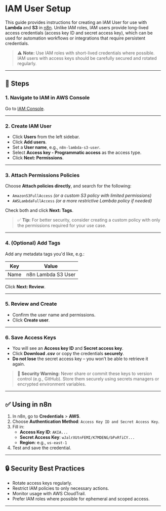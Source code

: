 # IAM User Setup

This guide provides instructions for creating an IAM User for use with **Lambda** and **S3** in [n8n](https://n8n.io). Unlike IAM roles, IAM users provide long-lived access credentials (access key ID and secret access key), which can be used for automation workflows or integrations that require persistent credentials.

> ⚠️ **Note:** Use IAM roles with short-lived credentials where possible. IAM users with access keys should be carefully secured and rotated regularly.


---

## 🧭 Steps

### 1. Navigate to IAM in AWS Console

Go to [IAM Console](https://console.aws.amazon.com/iam/).

---

### 2. Create IAM User

- Click **Users** from the left sidebar.
- Click **Add users**.
- Set a **User name**, e.g., `n8n-lambda-s3-user`.
- Select **Access key - Programmatic access** as the access type.
- Click **Next: Permissions**.

---

### 3. Attach Permissions Policies

Choose **Attach policies directly**, and search for the following:

- `AmazonS3FullAccess` *(or a custom S3 policy with limited permissions)*
- `AWSLambdaFullAccess` *(or a more restrictive Lambda policy if needed)*

Check both and click **Next: Tags**.

> ✅ **Tip:** For better security, consider creating a custom policy with only the permissions required for your use case.

---

### 4. (Optional) Add Tags

Add any metadata tags you'd like, e.g.:

| Key | Value |
|-----|-------|
| Name | n8n Lambda S3 User |

Click **Next: Review**.

---

### 5. Review and Create

- Confirm the user name and permissions.
- Click **Create user**.

---

### 6. Save Access Keys

- You will see an **Access key ID** and **Secret access key**.
- Click **Download .csv** or copy the credentials **securely**.
- **Do not lose** the secret access key – you won’t be able to retrieve it again.

> 🔐 **Security Warning:** Never share or commit these keys to version control (e.g., GitHub). Store them securely using secrets managers or encrypted environment variables.

---

## ✅ Using in n8n

1. In n8n, go to **Credentials** > **AWS**.
2. Choose **Authentication Method**: `Access Key ID and Secret Access Key`.
3. Fill in:
   - **Access Key ID**: `AKIA...`
   - **Secret Access Key**: `wJalrXUtnFEMI/K7MDENG/bPxRfiCY...`
   - **Region**: e.g., `us-east-1`
4. Test and save the credential.

---

## 🔒 Security Best Practices

- Rotate access keys regularly.
- Restrict IAM policies to only necessary actions.
- Monitor usage with AWS CloudTrail.
- Prefer IAM roles where possible for ephemeral and scoped access.

---
